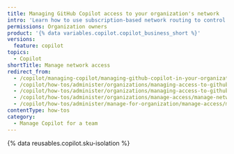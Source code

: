 ```yaml
---
title: Managing GitHub Copilot access to your organization's network
intro: 'Learn how to use subscription-based network routing to control {% data variables.product.prodname_copilot_short %} access to your network.'
permissions: Organization owners
product: '{% data variables.copilot.copilot_business_short %}'
versions:
  feature: copilot
topics:
  - Copilot
shortTitle: Manage network access
redirect_from:
  - /copilot/managing-copilot/managing-github-copilot-in-your-organization/managing-access-to-github-copilot-in-your-organization/managing-github-copilot-access-to-your-organizations-network
  - /copilot/how-tos/administer/organizations/managing-access-to-github-copilot-in-your-organization/managing-github-copilot-access-to-your-organizations-network
  - /copilot/how-tos/administer/organizations/managing-access-to-github-copilot-in-your-organization/manage-network-access
  - /copilot/how-tos/administer/organizations/manage-access/manage-network-access
  - /copilot/how-tos/administer/manage-for-organization/manage-access/manage-network-access
contentType: how-tos
category: 
  - Manage Copilot for a team
---
```


{% data reusables.copilot.sku-isolation %}
